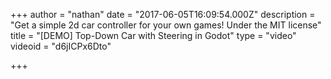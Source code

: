 +++
author = "nathan"
date = "2017-06-05T16:09:54.000Z"
description = "Get a simple 2d car controller for your own games! Under the MIT license"
title = "[DEMO] Top-Down Car with Steering in Godot"
type = "video"
videoid = "d6jICPx6Dto"

+++

